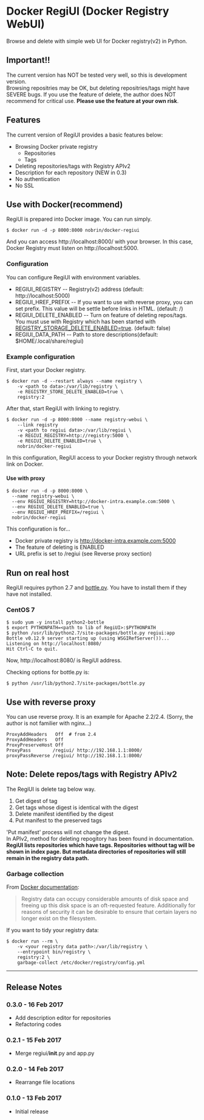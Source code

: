 # Docker RegiUI (Docker Registry WebUI)
Browse and delete with simple web UI for Docker registry(v2) in Python.

## Important!!
The current version has NOT be tested very well, so this is development version.  
Browsing repositries may be OK, but deleting repositries/tags might have SEVERE bugs.  If you use the feature of delete, the author does NOT recommend for critical use.  **Please use the feature at your own risk**.

## Features
The current version of RegiUI provides a basic features below:

- Browsing Docker private registry
  - Repositories
  - Tags
- Deleting repositories/tags with Registry APIv2
- Description for each repository (NEW in 0.3)
- No authentication
- No SSL

## Use with Docker(recommend)
RegiUI is prepared into Docker image.  You can run simply.

```
$ docker run -d -p 8000:8000 nobrin/docker-regiui
```

And you can access http://localhost:8000/ with your browser.
In this case, Docker Registry must listen on http://localhost:5000.

### Configuration
You can configure RegiUI with environment variables.

- REGIUI_REGISTRY -- Registry(v2) address (default: http://localhost:5000)
- REGIUI_HREF_PREFIX -- If you want to use with reverse proxy, you can set prefix. This value will be settle before links in HTML. (default: /)
- REGIUI_DELETE_ENABLED -- Turn on feature of deleting repos/tags. You must use with Registry which has been started with [REGISTRY_STORAGE_DELETE_ENABLED=true](https://github.com/docker/distribution/issues/1326). (default: false)
- REGIUI_DATA_PATH -- Path to store descriptions(default: $HOME/.local/share/regiui)

### Example configuration

First, start your Docker registry.

```
$ docker run -d --restart always --name registry \
    -v <path to data>:/var/lib/registry \
    -e REGISTRY_STORE_DELETE_ENABLED=true \
    registry:2
```

After that, start RegiUI with linking to registry.

```
$ docker run -d -p 8000:8000 --name registry-webui \
    --link registry
    -v <path to regiui data>:/var/lib/regiui \
    -e REGIUI_REGISTRY=http://registry:5000 \
    -e REGIUI_DELETE_ENABLED=true \
    nobrin/docker-regiui
```

In this configuration, RegiUI access to your Docker registry through network link on Docker.

#### Use with proxy

```
$ docker run -d -p 8000:8000 \
  --name registry-webui \
  --env REGIUI_REGISTRY=http://docker-intra.example.com:5000 \
  --env REGIUI_DELETE_ENABLED=true \
  --env REGIUI_HREF_PREFIX=/regiui \
  nobrin/docker-regiui
```

This configuration is for...

- Docker private registry is http://docker-intra.example.com:5000
- The feature of deleting is ENABLED
- URL prefix is set to /regiui (see Reverse proxy section)

## Run on real host
RegiUI requires python 2.7 and [bottle.py](https://bottlepy.org). You have to install them if they have not installed.

### CentOS 7
```
$ sudo yum -y install python2-bottle
$ export PYTHONPATH=<path to lib of RegiUI>:$PYTHONPATH
$ python /usr/lib/python2.7/site-packages/bottle.py regiui:app
Bottle v0.12.9 server starting up (using WSGIRefServer())...
Listening on http://localhost:8080/
Hit Ctrl-C to quit.
```

Now, http://localhost:8080/ is RegiUI address.

Checking options for bottle.py is:
```
$ python /usr/lib/python2.7/site-packages/bottle.py
```

## Use with reverse proxy
You can use reverse proxy. It is an example for Apache 2.2/2.4. (Sorry, the author is not familier with nginx...)

```
ProxyAddHeaders   Off  # from 2.4
ProxyAddHeaders   Off
ProxyPreserveHost Off
ProxyPass        /regiui/ http://192.168.1.1:8000/
proxyPassReverse /regiui/ http://192.168.1.1:8000/
```

## Note: Delete repos/tags with Registry APIv2
The RegiUI is delete tag below way.

1. Get digest of tag
1. Get tags whose digest is identical with the digest
1. Delete manifest identified by the digest
1. Put manifest to the preserved tags

'Put manifest' process will not change the digest.  
In APIv2, method for deleting repogitory has been found in documentation.  
**RegiUI lists repositories which have tags. Repositories without tag will be shown in index page.  But metadata directories of repositories will still remain in the registry data path.**

### Garbage collection
From [Docker documentation](https://docs.docker.com/registry/garbage-collection/):
> Registry data can occupy considerable amounts of disk space and freeing up this disk space is an oft-requested feature. Additionally for reasons of security it can be desirable to ensure that certain layers no longer exist on the filesystem.

If you want to tidy your registry data:
```
$ docker run --rm \
    -v <your registry data path>:/var/lib/registry \
    --entrypoint bin/registry \
    registry:2 \
    garbage-collect /etc/docker/registry/config.yml
```

----
## Release Notes
### 0.3.0 - 16 Feb 2017
- Add description editor for repositories
- Refactoring codes

### 0.2.1 - 15 Feb 2017
- Merge regiui/__init__.py and app.py

### 0.2.0 - 14 Feb 2017
- Rearrange file locations

### 0.1.0 - 13 Feb 2017
- Initial release
